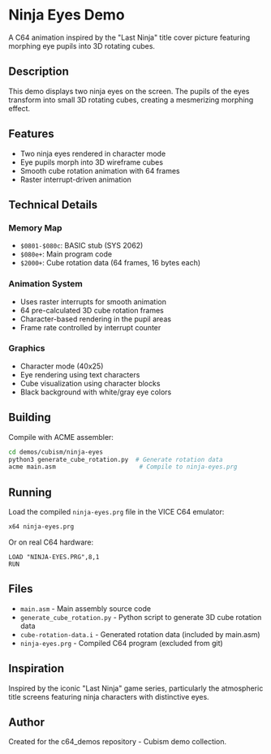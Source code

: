 # Ninja Eyes Demo

A C64 animation inspired by the "Last Ninja" title cover picture featuring morphing eye pupils into 3D rotating cubes.

## Description

This demo displays two ninja eyes on the screen. The pupils of the eyes transform into small 3D rotating cubes, creating a mesmerizing morphing effect.

## Features

- Two ninja eyes rendered in character mode
- Eye pupils morph into 3D wireframe cubes
- Smooth cube rotation animation with 64 frames
- Raster interrupt-driven animation

## Technical Details

### Memory Map
- `$0801-$080c`: BASIC stub (SYS 2062)
- `$080e+`: Main program code
- `$2000+`: Cube rotation data (64 frames, 16 bytes each)

### Animation System
- Uses raster interrupts for smooth animation
- 64 pre-calculated 3D cube rotation frames
- Character-based rendering in the pupil areas
- Frame rate controlled by interrupt counter

### Graphics
- Character mode (40x25)
- Eye rendering using text characters
- Cube visualization using character blocks
- Black background with white/gray eye colors

## Building

Compile with ACME assembler:
```bash
cd demos/cubism/ninja-eyes
python3 generate_cube_rotation.py  # Generate rotation data
acme main.asm                       # Compile to ninja-eyes.prg
```

## Running

Load the compiled `ninja-eyes.prg` file in the VICE C64 emulator:
```bash
x64 ninja-eyes.prg
```

Or on real C64 hardware:
```
LOAD "NINJA-EYES.PRG",8,1
RUN
```

## Files

- `main.asm` - Main assembly source code
- `generate_cube_rotation.py` - Python script to generate 3D cube rotation data
- `cube-rotation-data.i` - Generated rotation data (included by main.asm)
- `ninja-eyes.prg` - Compiled C64 program (excluded from git)

## Inspiration

Inspired by the iconic "Last Ninja" game series, particularly the atmospheric title screens featuring ninja characters with distinctive eyes.

## Author

Created for the c64_demos repository - Cubism demo collection.
